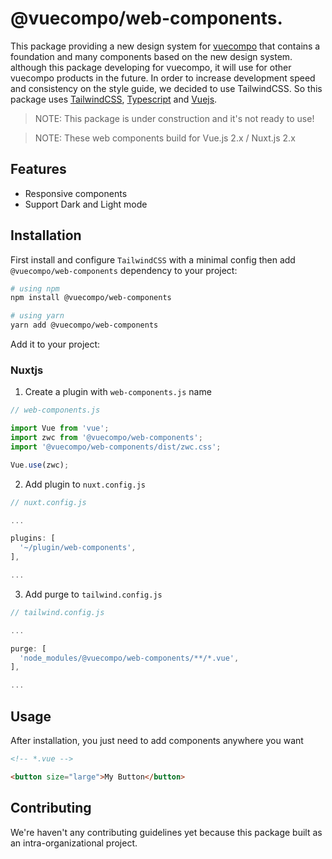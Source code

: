 # @vuecompo/web-components.

This package providing a new design system for [vuecompo](https://www.vuecompo.com/) that contains a foundation and many components based on the new design system. although this package developing for vuecompo, it will use for other vuecompo products in the future. In order to increase development speed and consistency on the style guide, we decided to use TailwindCSS. So this package uses [TailwindCSS](https://tailwindcss.com/), [Typescript](https://www.typescriptlang.org/) and [Vuejs](https://vuejs.org/).

> NOTE: This package is under construction and it's not ready to use!

> NOTE: These web components build for Vue.js 2.x / Nuxt.js 2.x

## Features

- Responsive components
- Support Dark and Light mode

## Installation

First install and configure `TailwindCSS` with a minimal config then add `@vuecompo/web-components` dependency to your project:

```bash
# using npm
npm install @vuecompo/web-components

# using yarn
yarn add @vuecompo/web-components
```

Add it to your project:

### Nuxtjs

1. Create a plugin with `web-components.js` name

```javascript
// web-components.js

import Vue from 'vue';
import zwc from '@vuecompo/web-components';
import '@vuecompo/web-components/dist/zwc.css';

Vue.use(zwc);
```

2. Add plugin to `nuxt.config.js`

```javascript
// nuxt.config.js

...

plugins: [
  '~/plugin/web-components',
],

...
```

3. Add purge to `tailwind.config.js`

```javascript
// tailwind.config.js

...

purge: [
  'node_modules/@vuecompo/web-components/**/*.vue',
],

...
```

## Usage

After installation, you just need to add components anywhere you want

```html
<!-- *.vue -->

<button size="large">My Button</button>
```

## Contributing

We're haven't any contributing guidelines yet because this package built as an intra-organizational project.

